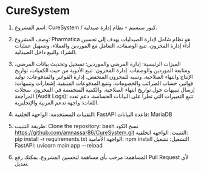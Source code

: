 # CureSystem
1. اسم المشروع:
CureSystem / كيور سيستم - نظام إدارة صيدلية.
2. وصف المشروع:
Pharmatica هو نظام شامل لإدارة الصيدليات يهدف إلى تحسين أداء إدارة المخزون، تتبع الوصفات، التعامل مع الموردين والعملاء، وتسهيل عمليات الشراء والبيع داخل الصيدلية.
3. الميزات الرئيسية:
إدارة المرضى والموردين: تسجيل وتحديث بيانات المرضى، ومتابعة الموردين والوصفات.
إدارة المخزون: تتبع الأدوية من حيث الكميات، تواريخ الإنتاج وانتهاء الصلاحية، وتنبيه للمخزون المنخفض.
إدارة الفواتير والمدفوعات: توليد فواتير، حساب الضرائب والخصومات، وتتبع المدفوعات المتبقية.
إشعارات وتنبيهات: إرسال تنبيهات حول تواريخ انتهاء الصلاحية، والكمية المنخفضة في المخزون.
سجلات المراجعة (Audit Logs): تتبع التغييرات التي تطرأ على البيانات الحساسة.
دعم تعدد اللغات: واجهة تدعم العربية والإنجليزية.
4. التقنيات المستخدمة:
الواجهة الخلفية: FastAPI
قاعدة البيانات: MariaDB

5. طريقة التثبيت:
Clone the repository:
bash
نسخ الكود
https://github.com/amnassar86/CureSystem.git
التثبيت:
الواجهة الخلفية: pip install -r requirements.txt
الواجهة الأمامية: npm install
التشغيل:
تشغيل FastAPI: uvicorn main:app --reload

6. المساهمة:
مرحب بأي مساهمة لتحسين المشروع. يمكنك رفع Pull Request لأي تعديل.
